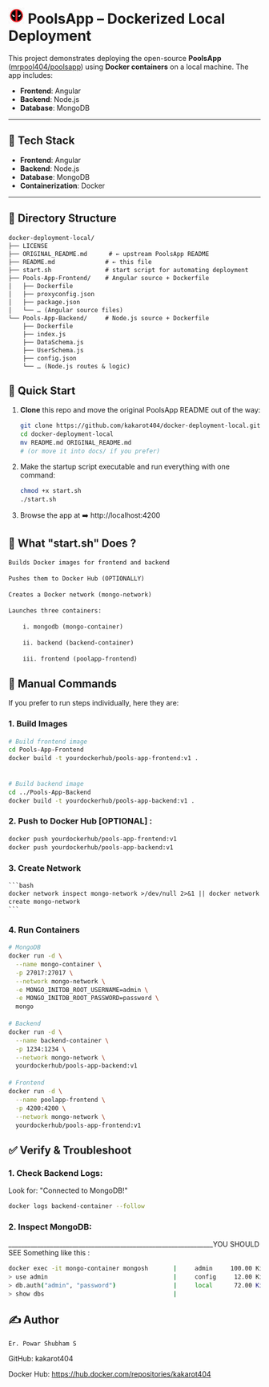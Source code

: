 # <img src="images/deadpool-emoji.png" alt="Deadpool Emoji" width="32" height="32"> PoolsApp – Dockerized Local Deployment

This project demonstrates deploying the open-source **PoolsApp** ([mrpool404/poolsapp](https://github.com/mrpool404/poolsapp)) using **Docker containers** on a local machine. The app includes:

- **Frontend**: Angular  
- **Backend**: Node.js  
- **Database**: MongoDB  

---

## 🧰 Tech Stack

- **Frontend**: Angular  
- **Backend**: Node.js  
- **Database**: MongoDB  
- **Containerization**: Docker  

---

## 📁 Directory Structure

```plaintext
docker-deployment-local/
├── LICENSE
├── ORIGINAL_README.md      # ← upstream PoolsApp README
├── README.md              # ← this file
├── start.sh               # start script for automating deployment
├── Pools-App-Frontend/    # Angular source + Dockerfile
│   ├── Dockerfile
│   ├── proxyconfig.json
│   ├── package.json
│   └── … (Angular source files)
└── Pools-App-Backend/     # Node.js source + Dockerfile
    ├── Dockerfile
    ├── index.js
    ├── DataSchema.js
    ├── UserSchema.js
    ├── config.json
    └── … (Node.js routes & logic)
```

## 🚀 Quick Start

1. **Clone** this repo and move the original PoolsApp README out of the way:
   ```bash
   git clone https://github.com/kakarot404/docker-deployment-local.git
   cd docker-deployment-local
   mv README.md ORIGINAL_README.md
   # (or move it into docs/ if you prefer)
   ```

2. Make the startup script executable and run everything with one command:
    ```bash
    chmod +x start.sh
    ./start.sh
    ```

3. Browse the app at  ➡️ http://localhost:4200


## 🔧 What "start.sh" Does ?

    Builds Docker images for frontend and backend

    Pushes them to Docker Hub (OPTIONALLY)

    Creates a Docker network (mongo-network)

    Launches three containers:

        i. mongodb (mongo-container)

        ii. backend (backend-container)

        iii. frontend (poolapp-frontend)


## 📝 Manual Commands 

If you prefer to run steps individually, here they are:

### 1. Build Images

```bash
# Build frontend image
cd Pools-App-Frontend
docker build -t yourdockerhub/pools-app-frontend:v1 .


# Build backend image
cd ../Pools-App-Backend
docker build -t yourdockerhub/pools-app-backend:v1 .
```

### 2. Push to Docker Hub   [OPTIONAL] :
```bash
docker push yourdockerhub/pools-app-frontend:v1
docker push yourdockerhub/pools-app-backend:v1
```

### 3. Create Network
    ```bash
    docker network inspect mongo-network >/dev/null 2>&1 || docker network create mongo-network
    ```

### 4. Run Containers

```bash
# MongoDB
docker run -d \
  --name mongo-container \
  -p 27017:27017 \
  --network mongo-network \
  -e MONGO_INITDB_ROOT_USERNAME=admin \
  -e MONGO_INITDB_ROOT_PASSWORD=password \
  mongo

# Backend
docker run -d \
  --name backend-container \
  -p 1234:1234 \
  --network mongo-network \
  yourdockerhub/pools-app-backend:v1

# Frontend
docker run -d \
  --name poolapp-frontend \
  -p 4200:4200 \
  --network mongo-network \
  yourdockerhub/pools-app-frontend:v1
```


## ✅ Verify & Troubleshoot

### 1. Check Backend Logs:
Look for:   "Connected to MongoDB!"
```bash
docker logs backend-container --follow
```


### 2. Inspect MongoDB:
________________________________________________________________YOU SHOULD SEE Something like this :       
```bash                                   |     PoolsApp  168.00 KiB
docker exec -it mongo-container mongosh       |     admin     100.00 KiB
> use admin                                   |     config     12.00 KiB
> db.auth("admin", "password")                |     local      72.00 KiB
> show dbs                                    |
```


## ✍️ Author

    Er. Powar Shubham S

GitHub: kakarot404

Docker Hub: https://hub.docker.com/repositories/kakarot404



